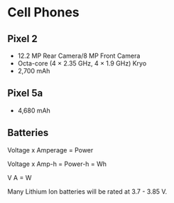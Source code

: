 # Cell Phones

## Pixel 2

- 12.2 MP Rear Camera/8 MP Front Camera
- Octa-core (4 × 2.35 GHz, 4 × 1.9 GHz) Kryo
- 2,700 mAh

## Pixel 5a

- 4,680 mAh

## Batteries

Voltage x Amperage = Power

Voltage x Amp-h = Power-h = Wh

V A = W

Many Lithium Ion batteries will be rated at 3.7 - 3.85 V.
